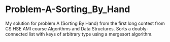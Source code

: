 # Problem-A-Sorting_By_Hand

My solution for problem A (Sorting By Hand) from the first long contest from CS HSE AMI course Algorithms and Data Structures.
Sorts a doubly-connected list with keys of arbitrary type using a mergesort algorithm.
